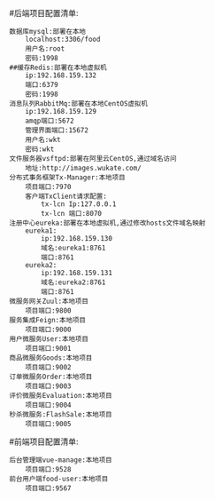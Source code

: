 #后端项目配置清单:

    数据库mysql:部署在本地
        localhost:3306/food     
        用户名:root    
        密码:1998
    ##缓存Redis:部署在本地虚拟机
        ip:192.168.159.132
        端口:6379
        密码:1998
    消息队列RabbitMq:部署在本地CentOS虚拟机
        ip:192.168.159.129
        amqp端口:5672
        管理界面端口:15672
        用户名:wkt
        密码:wkt
    文件服务器vsftpd:部署在阿里云CentOS,通过域名访问
        地址:http://images.wukate.com/
    分布式事务框架Tx-Manager:本地项目
        项目端口:7970
        客户端TxClient请求配置:
            tx-lcn Ip:127.0.0.1
            tx-lcn 端口:8070
    注册中心eureka:部署在本地虚拟机,通过修改hosts文件域名映射
        eureka1:    
            ip:192.168.159.130 
            域名:eureka1:8761
            端口:8761
        eureka2:    
            ip:192.168.159.131 
            域名:eureka2:8761
            端口:8761
    微服务网关Zuul:本地项目
        项目端口:9800
    服务集成Feign:本地项目
        项目端口:9000
    用户微服务User:本地项目
        项目端口:9001
    商品微服务Goods:本地项目
        项目端口:9002
    订单微服务Order:本地项目
        项目端口:9003
    评价微服务Evaluation:本地项目
        项目端口:9004
    秒杀微服务:FlashSale:本地项目
        项目端口:9005
        
#前端项目配置清单:

    后台管理端vue-manage:本地项目
        项目端口:9528
    前台用户端food-user:本地项目
        项目端口:9567